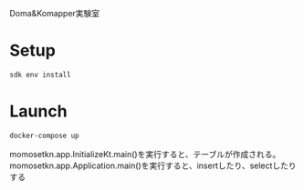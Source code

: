 Doma&Komapper実験室

# Setup
```bash
sdk env install
```

# Launch
```bash
docker-compose up
```

momosetkn.app.InitializeKt.main()を実行すると、テーブルが作成される。
momosetkn.app.Application.main()を実行すると、insertしたり、selectしたりする
